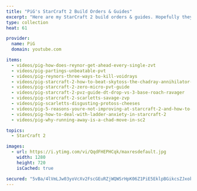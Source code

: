 ```yaml
---
title: "PiG's StarCraft 2 Build Orders & Guides"
excerpt: "Here are my StarCraft 2 build orders & guides. Hopefully they help you with your gameplay and build orders. Let me know what guides you want to see!"
type: collection
heat: 61

provider:
  name: PiG
  domain: youtube.com

items:
  - videos/pig-how-does-reynor-get-ahead-every-single-zvt
  - videos/pig-partings-unbeatable-pvt
  - videos/pig-reynors-three-ways-to-kill-voidrays
  - videos/pig-starcraft-2-how-to-beat-skytoss-the-chadray-annihilator-zerg-build-order-guide
  - videos/pig-starcraft-2-zero-micro-pvt-guide
  - videos/pig-starcraft-2-pvz-guide-dt-drop-vs-3-base-roach-ravager
  - videos/pig-starcraft-2-scarletts-savage-zvp
  - videos/pig-scarletts-disgusting-protoss-cheeses
  - videos/pig-5-reasons-youre-not-improving-at-starcraft-2-and-how-to-fix-it
  - videos/pig-how-to-deal-with-ladder-anxiety-in-starcraft-2
  - videos/pig-why-running-away-is-a-chad-move-in-sc2

topics:
  - StarCraft 2

images:
  - url: https://i.ytimg.com/vi/QqdFHEPHCqk/maxresdefault.jpg
    width: 1280
    height: 720
    isCached: true

secured: "5vBa/4lVmLJw03yoVcXv2FscGEuRZjWQWSrHpK06Z1PiE5EklpBGikcsZJxokXuf+WkBBmhwpiv1f1TsnXYtZkgjxTAD8C8CW0YmNuy7jsHDRVFN/gCW8usjvA3rXlIeFcdTSRxGU81hitE+A32EcOQmxvcego49eLzzqqR9iJtyV+JS7R3dd9dMSXHIiga0HdBmHwx4muPM2oo0hTPkTcZztdhPVIg1ZNFGUhVS53vjwG9zFDavdazJxgsX1WSTe5au5ZIGhbaZGRiRFsn2lRmi5c05mMMVRyagRyZh2XesCPeO80iKWDkgFMsw8fIw1Em8cC06AdmhElx8S17CG223lHVV2BKj6pEYRyNV1K4=;DcsjoT8u99jAEVQTF+OG6Q=="
---
```



